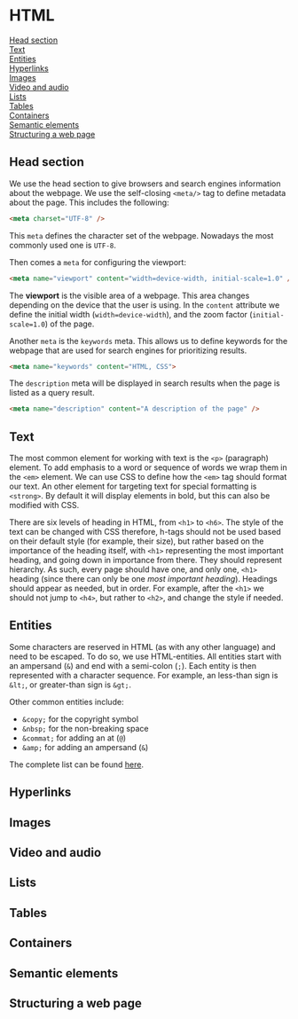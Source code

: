 # HTML

[Head section](#head-section)  
[Text](#text)  
[Entities](#entities)  
[Hyperlinks](#hyperlinks)  
[Images](#images)  
[Video and audio](#video-and-audio)  
[Lists](#lists)  
[Tables](#tables)  
[Containers](#containers)  
[Semantic elements](#semantic-elements)  
[Structuring a web page](#structuring-a-web-page)  

## Head section

We use the head section to give browsers and search engines information about the webpage. We use the self-closing `<meta/>` tag to define metadata about the page. This includes the following:

``` html
<meta charset="UTF-8" />
```

This `meta` defines the character set of the webpage. Nowadays the most commonly used one is `UTF-8`.

Then comes a `meta` for configuring the viewport:

``` html
<meta name="viewport" content="width=device-width, initial-scale=1.0" />
```

The **viewport** is the visible area of a webpage. This area changes depending on the device that the user is using. In the `content` attribute we define the initial width (`width=device-width`), and the zoom factor (`initial-scale=1.0`) of the page.

Another `meta` is the `keywords` meta. This allows us to define keywords for the webpage that are used for search engines for prioritizing results.

``` html
<meta name="keywords" content="HTML, CSS">
```

The `description` meta will be displayed in search results when the page is listed as a query result.

``` html
<meta name="description" content="A description of the page" />
```

## Text

The most common element for working with text is the `<p>` (paragraph) element. To add emphasis to a word or sequence of words we wrap them in the `<em>` element. We can use CSS to define how the `<em>` tag should format our text. An other element for targeting text for special formatting is `<strong>`. By default it will display elements in bold, but this can also be modified with CSS.

There are six levels of heading in HTML, from `<h1>` to `<h6>`. The style of the text can be changed with CSS therefore, h-tags should not be used based on their default style (for example, their size), but rather based on the importance of the heading itself, with `<h1>` representing the most important heading, and going down in importance from there. They should represent hierarchy. As such, every page should have one, and only one, `<h1>` heading (since there can only be one *most important heading*). Headings should appear as needed, but in order. For example, after the `<h1>` we should not jump to `<h4>`, but rather to `<h2>`, and change the style if needed.

## Entities

Some characters are reserved in HTML (as with any other language) and need to be escaped. To do so, we use HTML-entities. All entities start with an ampersand (`&`) and end with a semi-colon (`;`). Each entity is then represented with a character sequence. For example, an less-than sign is `&lt;`, or greater-than sign is `&gt;`.

Other common entities include:

- `&copy;` for the copyright symbol
- `&nbsp;` for the non-breaking space
- `&commat;` for adding an at (`@`)
- `&amp;` for adding an ampersand (`&`)

The complete list can be found [here](https://dev.w3.org/html5/html-author/charref).

## Hyperlinks

## Images

## Video and audio

## Lists

## Tables

## Containers

## Semantic elements

## Structuring a web page

